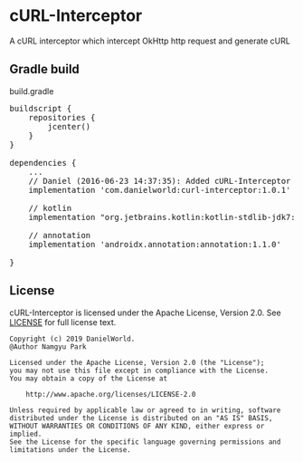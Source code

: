 # cURL-Interceptor
A cURL interceptor which intercept OkHttp http request and generate cURL

## Gradle build
build.gradle
<pre>
buildscript {
    repositories {
        jcenter()
    }
}

dependencies {
    ...
    // Daniel (2016-06-23 14:37:35): Added cURL-Interceptor
    implementation 'com.danielworld:curl-interceptor:1.0.1'
    
    // kotlin
    implementation "org.jetbrains.kotlin:kotlin-stdlib-jdk7:1.3.61"
    
    // annotation
    implementation 'androidx.annotation:annotation:1.1.0'

}
</pre>

## License
cURL-Interceptor is licensed under the Apache License, Version 2.0.
See [LICENSE](LICENSE.txt) for full license text.

```
Copyright (c) 2019 DanielWorld.
@Author Namgyu Park

Licensed under the Apache License, Version 2.0 (the "License");
you may not use this file except in compliance with the License.
You may obtain a copy of the License at

    http://www.apache.org/licenses/LICENSE-2.0

Unless required by applicable law or agreed to in writing, software
distributed under the License is distributed on an "AS IS" BASIS,
WITHOUT WARRANTIES OR CONDITIONS OF ANY KIND, either express or implied.
See the License for the specific language governing permissions and
limitations under the License.
```
